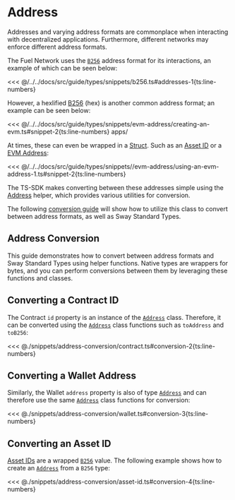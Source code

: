 # Address

Addresses and varying address formats are commonplace when interacting with decentralized applications. Furthermore, different networks may enforce different address formats.

The Fuel Network uses the [`B256`](../types/b256.md) address format for its interactions, an example of which can be seen below:

<<< @/../../docs/src/guide/types/snippets/b256.ts#addresses-1{ts:line-numbers}

However, a hexlified [B256](../types/b256.md) (hex) is another common address format; an example can be seen below:

<<< @/../../docs/src/guide/types/snippets/evm-address/creating-an-evm.ts#snippet-2{ts:line-numbers}
apps/

At times, these can even be wrapped in a [Struct](../types/structs.md). Such as an [Asset ID](../types/asset-id.md) or a [EVM Address](../types/evm-address.md):

<<< @/../../docs/src/guide/types/snippets//evm-address/using-an-evm-address-1.ts#snippet-2{ts:line-numbers}

The TS-SDK makes converting between these addresses simple using the [Address](../types/address.md) helper, which provides various utilities for conversion.

The following [conversion guide](./address-conversion.md#address-conversion) will show how to utilize this class to convert between address formats, as well as Sway Standard Types.

## Address Conversion

This guide demonstrates how to convert between address formats and Sway Standard Types using helper functions. Native types are wrappers for bytes, and you can perform conversions between them by leveraging these functions and classes.

## Converting a Contract ID

The Contract `id` property is an instance of the [`Address`](DOCS_API_URL/classes/_fuel_ts_address.Address.html) class. Therefore, it can be converted using the [`Address`](DOCS_API_URL/classes/_fuel_ts_address.Address.html) class functions such as `toAddress` and `toB256`:

<<< @./snippets/address-conversion/contract.ts#conversion-2{ts:line-numbers}

## Converting a Wallet Address

Similarly, the Wallet `address` property is also of type [`Address`](DOCS_API_URL/classes/_fuel_ts_address.Address.html) and can therefore use the same [`Address`](DOCS_API_URL/classes/_fuel_ts_address.Address.html) class functions for conversion:

<<< @./snippets/address-conversion/wallet.ts#conversion-3{ts:line-numbers}

## Converting an Asset ID

[Asset IDs](../types/asset-id.md) are a wrapped [`B256`](../types/b256.md) value. The following example shows how to create an [`Address`](DOCS_API_URL/classes/_fuel_ts_address.Address.html) from a `B256` type:

<<< @./snippets/address-conversion/asset-id.ts#conversion-4{ts:line-numbers}
